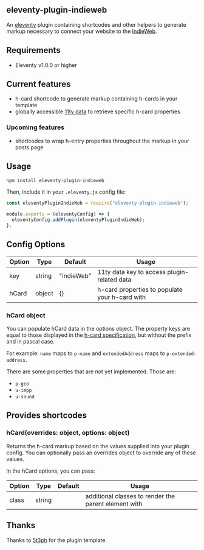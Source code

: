 ## eleventy-plugin-indieweb

An [eleventy](https://www.11ty.dev/) plugin containing shortcodes and other helpers to
generate markup necessary to connect your website to the [IndieWeb](https://indieweb.org).

## Requirements

- Eleventy v1.0.0 or higher

## Current features

- h-card shortcode to generate markup containing h-cards in your template
- globally accessible [11ty data](https://www.11ty.dev/docs/data/) to retrieve specific h-card properties

### Upcoming features

- shortcodes to wrap h-entry properties throughout the markup in your posts page

## Usage

```bash
npm install eleventy-plugin-indieweb
```

Then, include it in your `.eleventy.js` config file:

```js
const eleventyPluginIndieWeb = require("eleventy-plugin-indieweb");

module.exports = (eleventyConfig) => {
  eleventyConfig.addPlugin(eleventyPluginIndieWeb);
};
```

## Config Options

| Option       | Type       | Default       | Usage                |
| ------------ | ---------- | ------------- | -------------------- |
| key          | string     | "indieWeb"    | 11ty data key to access plugin-related data |
| hCard        | object     | {}            | h-card properties to populate your h-card with |

### hCard object

You can populate hCard data in the options object. The property keys are equal to those displayed in the [h-card specification](https://microformats.org/wiki/h-card#properties), but without the prefix and in pascal case.

For example: `name` maps to `p-name` and `extendedAddress` maps to `p-extended-address`.

There are some properties that are not yet implemented. Those are:

- `p-geo`
- `u-impp`
- `u-sound`

## Provides shortcodes

### hCard(overrides: object, options: object)

Returns the h-card markup based on the values supplied into your plugin config.
You can optionally pass an overrides object to override any of these values.

In the hCard options, you can pass:

| Option       | Type       | Default       | Usage                |
| ------------ | ---------- | ------------- | -------------------- |
| class        | string     |               | additional classes to render the parent element with |

## Thanks

Thanks to [5t3ph](https://github.com/5t3ph) for the plugin template.
